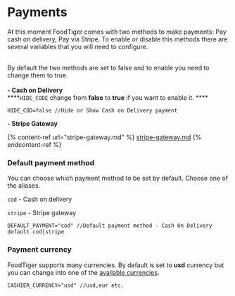 # Payments

At this moment FoodTiger comes with two methods to make payments: Pay cash on delivery, Pay via Stripe. To enable or disable this methods there are several variables that you will need to configure.

\
By default the two methods are set to false and to enable you need to change them to true.\
\
**- Cash on Delivery**\
****`HIDE_CODE` change from **false** to **true** if you want to enable it. ****&#x20;

```
HIDE_COD=false //Hide or Show Cash on Delivery payment
```

&#x20;**- Stripe Gateway**&#x20;

{% content-ref url="stripe-gateway.md" %}
[stripe-gateway.md](stripe-gateway.md)
{% endcontent-ref %}



### Default payment method

You can choose which payment method to be set by default. Choose one of the aliases.

`cod` - Cash on delivery

`stripe` - Stripe gateway

```
DEFAULT_PAYMENT="cod" //Default payment method - Cash On Delivery default cod|stripe
```



### **Payment currency**

FoodTiger supports many currencies. By default is set to **usd** currency but you can change into one of the [available currencies](https://stripe.com/docs/currencies#presentment-currencies).&#x20;

```
CASHIER_CURRENCY="usd" //usd,eur etc.
```
